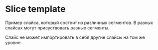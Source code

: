 # Slice template

Пример слайса, который состоит из различных сегментов. В разных слайсах могут присуствовать разные сегменты. 

Слайс не может импортировать в себя другие слайсы на том же уровне.